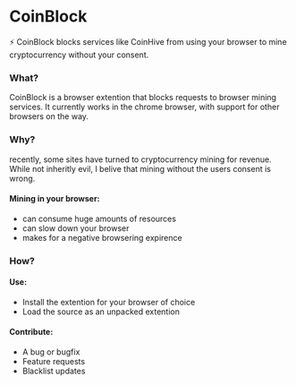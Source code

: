 # CoinBlock
:zap: CoinBlock blocks services like CoinHive from using your browser to mine cryptocurrency without your consent.

### What?
CoinBlock is a browser extention that blocks requests to browser mining services.  It currently works in the chrome browser, with support for other browsers on the way.

### Why?
recently, some sites have turned to cryptocurrency mining for revenue.  While not inheritly evil, I belive that mining without the users consent is wrong.
#### Mining in your browser:
+ can consume huge amounts of resources
+ can slow down your browser
+ makes for a negative browsering expirence

### How?
#### Use:
+ Install the extention for your browser of choice
+ Load the source as an unpacked extention
#### Contribute:
+ A bug or bugfix
+ Feature requests
+ Blacklist updates
